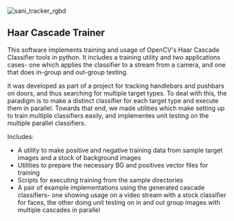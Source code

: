 ![sani_tracker_rgbd](https://github.com/user-attachments/assets/caddaf96-3da6-499f-a017-bcc46a4103ca)

<h2>Haar Cascade Trainer</h2>

This software implements training and usage of OpenCV's Haar Cascade Classifier tools in python. It includes a training utility and two applications cases- one which applies the classifier to a stream from a camera, and one that does in-group and out-group testing.

It was developed as part of a project for tracking handlebars and pushbars on doors, and thus searching for multiple target types. To deal with this, the paradigm is to make a distinct classifier for each target type and execute them in parallel. Towards that end, we made utilities which make setting up to train multiple classifiers easily, and implementes unit testing on the multiple parallel classifiers.

Includes:
- A utility to make positive and negative training data from sample target images and a stock of background images
- Utilities to prepare the necessary BG and positives vector files for training
- Scripts for executing training from the sample directories
- A pair of example implementations using the generated cascade classifiers- one showing usage on a video stream with a stock classifier for faces, the other doing unit testing on in and out group images with multiple cascades in parallel








